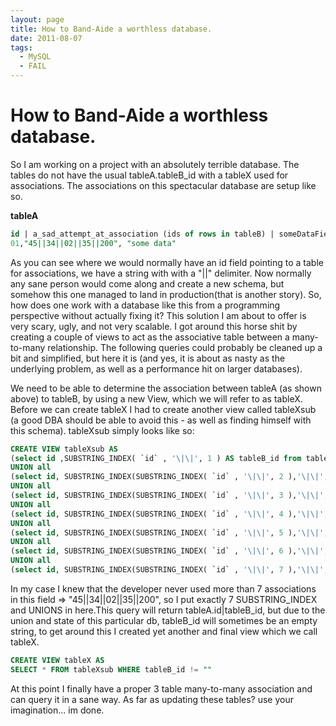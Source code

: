 ```yaml
---
layout: page
title: How to Band-Aide a worthless database.
date: 2011-08-07
tags:
  - MySQL
  - FAIL
---
```

# How to Band-Aide a worthless database.

So I am working on a project with an absolutely terrible database. The tables do not have the usual tableA.tableB_id with a tableX used for associations. The associations on this spectacular database are setup like so.

**tableA**


```SQL
id | a_sad_attempt_at_association (ids of rows in tableB) | someDataField
01,"45||34||02||35||200", "some data"
```

As you can see where we would normally have an id field pointing to a table for associations, we have a string with with a "||" delimiter. Now normally any sane person would come along and create a new schema, but somehow this one managed to land in production(that is another story). So, how does one work with a database like this from a programming perspective without actually fixing it? This solution I am about to offer is very scary, ugly, and not very scalable. I got around this horse shit by creating a couple of views to act as the associative table between a many-to-many relationship. The following queries could probably be cleaned up a bit and simplified, but here it is (and yes, it is about as nasty as the underlying problem, as well as a performance hit on larger databases).

We need to be able to determine the association between tableA (as shown above) to tableB, by using a new View, which we will refer to as tableX. Before we can create tableX I had to create another view called tableXsub (a good DBA should be able to avoid this - as well as finding himself with this schema). tableXsub simply looks like so:


```SQL
CREATE VIEW tableXsub AS
(select id ,SUBSTRING_INDEX( `id` , '\|\|', 1 ) AS tableB_id from tableA)
UNION all
(select id, SUBSTRING_INDEX(SUBSTRING_INDEX( `id` , '\|\|', 2 ),'\|\|',-1) AS tableB_id from tableA)
UNION all
(select id, SUBSTRING_INDEX(SUBSTRING_INDEX( `id` , '\|\|', 3 ),'\|\|',-1) AS tableB_id from tableA)
UNION all
(select id, SUBSTRING_INDEX(SUBSTRING_INDEX( `id` , '\|\|', 4 ),'\|\|',-1) AS tableB_id from tableA)
UNION all
(select id, SUBSTRING_INDEX(SUBSTRING_INDEX( `id` , '\|\|', 5 ),'\|\|',-1) AS tableB_id from tableA)
UNION all
(select id, SUBSTRING_INDEX(SUBSTRING_INDEX( `id` , '\|\|', 6 ),'\|\|',-1) AS tableB_id from tableA)
UNION all
(select id, SUBSTRING_INDEX(SUBSTRING_INDEX( `id` , '\|\|', 7 ),'\|\|',-1) AS tableB_id from tableA)
```

In my case I knew that the developer never used more than 7 associations in this field => "45||34||02||35||200", so I put exactly 7 SUBSTRING_INDEX and UNIONS in here.This query will return tableA.id|tableB_id, but due to the union and state of this particular db, tableB_id will sometimes be an empty string, to get around this I created yet another and final view which we call tableX.

```SQL
CREATE VIEW tableX AS
SELECT * FROM tableXsub WHERE tableB_id != ""
```

At this point I finally have a proper 3 table many-to-many association and can query it in a sane way. As far as updating these tables? use your imagination... im done.
